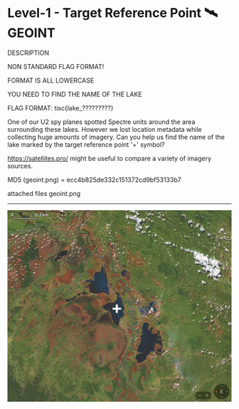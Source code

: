 # Level-1 - Target Reference Point 🛰️ GEOINT
DESCRIPTION

NON STANDARD FLAG FORMAT!

FORMAT IS ALL LOWERCASE

YOU NEED TO FIND THE NAME OF THE LAKE

FLAG FORMAT: tisc{lake_?????????}

One of our U2 spy planes spotted Spectre units around the area surrounding these lakes. However we lost location metadata while collecting huge amounts of imagery. Can you help us find the name of the lake marked by the target reference point '+' symbol?

https://satellites.pro/ might be useful to compare a variety of imagery sources.

MD5 (geoint.png) = ecc4b825de332c151372cd9bf53133b7

attached files
geoint.png

---

![The Lake](./geoint.png)







